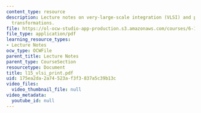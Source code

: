 ```yaml
---
content_type: resource
description: Lecture notes on very-large-scale integration (VLSI) and performance
  transformations.
file: https://ol-ocw-studio-app-production.s3.amazonaws.com/courses/6-111-introductory-digital-systems-laboratory-spring-2006/175ea2da2a74523af3f3837a5c39b13c_l15_vlsi_print.pdf
file_type: application/pdf
learning_resource_types:
- Lecture Notes
ocw_type: OCWFile
parent_title: Lecture Notes
parent_type: CourseSection
resourcetype: Document
title: l15_vlsi_print.pdf
uid: 175ea2da-2a74-523a-f3f3-837a5c39b13c
video_files:
  video_thumbnail_file: null
video_metadata:
  youtube_id: null
---
```

